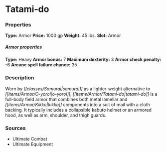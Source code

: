 ﻿---
Title: "Tatami-do"
Type: "Armor"
Price: "1000 gp"
Weight: "45 lbs."
Slot: "Armor"
Armor properties Type: "Heavy"
Armor bonus: "7"
Maximum dexterity: "3"
Armor check penalty: "-6"
Arcane spell failure chance: "35"
Description: |
  "Worn by samurai as a lighter-weight alternative to o-yoroi, tatami-do is a full-body field armor that combines both metal lamellar and kikko components into a suit of mail with a cloth backing. It typically includes a collapsible kabuto helmet or an armored hood, as well as arm, shoulder, and thigh guards."
Sources: "['Ultimate Combat', 'Ultimate Equipment']"
---

# Tatami-do

### Properties

**Type:** Armor **Price:** 1000 gp **Weight:** 45 lbs. **Slot:** Armor

##### Armor properties

**Type:** Heavy **Armor bonus:** 7 **Maximum dexterity:** 3 **Armor check penalty:** -6 **Arcane spell failure chance:** 35

### Description

Worn by _[[classes/Samurai|samurai]]_ as a lighter-weight alternative to _[[items/Armor/O-yoroi|o-yoroi]]_, _[[items/Armor/Tatami-do|tatami-do]]_ is a full-body field armor that combines both metal lamellar and _[[items/Armor/Kikko|kikko]]_ components into a suit of mail with a cloth backing. It typically includes a collapsible kabuto helmet or an armored hood, as well as arm, shoulder, and thigh guards.

### Sources

* Ultimate Combat
* Ultimate Equipment